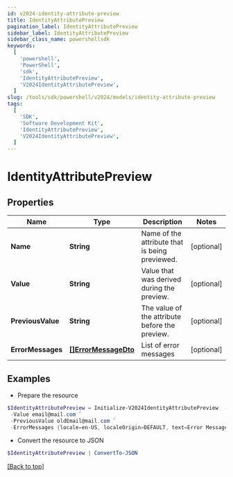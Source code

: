 ```yaml
---
id: v2024-identity-attribute-preview
title: IdentityAttributePreview
pagination_label: IdentityAttributePreview
sidebar_label: IdentityAttributePreview
sidebar_class_name: powershellsdk
keywords:
  [
    'powershell',
    'PowerShell',
    'sdk',
    'IdentityAttributePreview',
    'V2024IdentityAttributePreview',
  ]
slug: /tools/sdk/powershell/v2024/models/identity-attribute-preview
tags:
  [
    'SDK',
    'Software Development Kit',
    'IdentityAttributePreview',
    'V2024IdentityAttributePreview',
  ]
---
```


# IdentityAttributePreview

## Properties

| Name | Type | Description | Notes |
| --- | --- | --- | --- |
| **Name** | **String** | Name of the attribute that is being previewed. | [optional] |
| **Value** | **String** | Value that was derived during the preview. | [optional] |
| **PreviousValue** | **String** | The value of the attribute before the preview. | [optional] |
| **ErrorMessages** | [**[]ErrorMessageDto**](error-message-dto) | List of error messages | [optional] |

## Examples

- Prepare the resource

```powershell
$IdentityAttributePreview = Initialize-V2024IdentityAttributePreview  -Name email `
 -Value email@mail.com `
 -PreviousValue oldEmail@mail.com `
 -ErrorMessages {locale=en-US, localeOrigin=DEFAULT, text=Error Message}
```

- Convert the resource to JSON

```powershell
$IdentityAttributePreview | ConvertTo-JSON
```

[[Back to top]](#)
